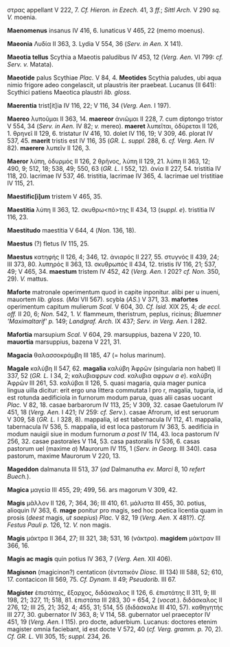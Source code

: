 στρας appellant V 222, 7. *Cf. Hieron. in Ezech.* 41, 3 *ff.*; *Sittl
Arch.* V 290 *sq. V.* moenia.

**Maenomenus** insanus IV 416, 6. lunaticus V 465, 22 (memo moenus).

**Maeonia** Λυδία II 363, 3. Lydia V 554, 36 (*Serv. in Aen.* X 141).

**Maeotia tellus** Scythia a Maeotis paludibus IV 453, 12 (*Verg.*
*Aen.* VI 799: *cf. Serv. v.* Matata).

**Maeotide** palus Scythiae *Plac.* V 84, 4. **Meotides** Scythia
paludes, ubi aqua nimio frigore adeo congelascit, ut plaustris iter
praebeat. Lucanus (II 641): Scythici patiens Maeotica plaustri *lib.
gloss.*

**Maerentia** trist[it]ia IV 116, 22; V 116, 34 (*Verg. Aen.* I
197).

**Maereo** λυποῦμαι II 363, 14. **maereor** ἀνιῶμαι II 228, 7. cum
diptongo tristor V 554, 34 (*Serv. in Aen.* IV 82; *v.* mereo).
**maeret** λυπεῖται, ὀδύρεται II 126, 1. θρηνεῖ II 129, 6. tristatur IV
416, 10. dolet IV 116, 19; V 309, 46. plorat IV 537, 45. **maerit**
tristis est IV 116, 35 (*GR. L. suppl.* 288, 6. *cf. Verg. Aen.* IV 82).
**maerere** λυπεῖν II 126, 3.

**Maeror** λύπη, ὀδυρμός II 126, 2 θρῆνος, λύπη II 129, 21. λύπη II 363,
12; 490, 9; 512, 18; 538, 49; 550, 63 (*GR. L.* I 552, 12). ἀνία II 227,
54. tristitia IV 118, 20. lacrimae IV 537, 46. tristitia, lacrimae IV
365, 4. lacrimae uel tristitiae IV 115, 21.

**Maestific[i]um** tristem V 465, 35.

**Maestitia** λύπη II 363, 12. σκυθρω\<πό\>της II 434, 13 (*suppl. e*).
tristitia IV 116, 23.

**Maestitudo** maestitia V 644, 4 (*Non.* 136, 18).

**Maestus** (?) fletus IV 115, 25.

**Maestus** κατηφής II 126, 4; 346, 12. ἀνιαρός II 227, 55. στυγνός II
439, 24; III 373, 80. λυπηρός II 363, 13. σκυθρωπός II 434, 12. tristis
IV 116, 21; 537, 49; V 465, 34. **maestum** tristem IV 452, 42 (*Verg.*
*Aen.* I 202? *cf. Non.* 350, 29). *V.* mattus.

**Maforte** matronale operimentum quod in capite inponitur. alibi per u
inueni, mauortem *lib. gloss.* (*Mai* VII 567). scybla (*AS.*) V 371,
33. **mafortes** operimentum capitum mulierum *Scal.* V 604, 30. *Cf.
Isid.* XIX 25, 4; *de eccl. off.* II 20, 6; *Non.* 542, 1. *V.*
flammeum, theristrum, peplus, ricinus; *Bluemner 'Maximaltarif' p.* 149;
*Landgraf. Arch.* IX 437; *Serv. in Verg. Aen.* I 282.

**Mafortia** marsupium *Scal.* V 604, 29. marsuppius, bazena V 220, 10.
**mauortia** marsuppius, bazena V 221, 31.

**Magacia** θαλασσοκράμβη III 185, 47 (= holus marinum).

**Magale** καλύβη II 547, 62. **magalia** καλύβη Ἀφρῶν (singularia non
habet) II 337, 52 (*GR. L.* I 34, 2; καλυβιαφρων *cod.* καλυβια αφρων
*a e*). καλύβη Ἀφρῶν III 261, 53. καλύβαι II 126, 5. quasi magaria,
quia mager punica lingua uilla dicitur: erit ergo una littera commutata
l pro r, magalia, tuguria, id est rotunda aedificiola in furnorum modum
parua, quas alii casas uocant *Plac.* V 82, 18. casae barbarorum IV 113,
25; V 309, 32. casae Gaetulorum IV 451, 18 (*Verg. Aen.* I 421; IV
259: *cf. Serv.*). casae Afrorum, id est seruorum V 309, 58 (*GR. L.* I
328, 8). mappalia, id est tabernacula IV 112, 41. mappalia, tabernacula
IV 536, 5. mappalia, id est loca pastorum IV 363, 5. aedificia in modum
nauigii siue in modum furnorum *a post* IV 114, 43. loca pastorum IV
256, 32. casae pastorales V 114, 53. casa pastoralis IV 536, 6. casas
pastorum uel (maxime *a*) Maurorum IV 115, 1 (*Serv. in Georg.* III
340). casa pastorum, maxime Maurorum V 220, 13.

**Mageddon** dalmanuta III 513, 37 (*ad* Dalmanutha *ev. Marci* 8, 10
*refert Buech.*).

**Magica** μαγεία III 455, 29; 499, 56. ars magorum V 309, 42.

**Magis** μᾶλλον II 126, 7; 364, 36; III 410, 61. μάλιστα III 455, 30.
potius, alioquin IV 363, 6. **mage** ponitur pro magis, sed hoc poetica
licentia quam in prosis (*deest* magis, *ut saepius*) *Plac.* V 82, 19
(*Verg. Aen.* X 481?). *Cf. Festus Pauli p.* 126, 12. *V.* non magis.

**Magis** μάκτρα II 364, 27; III 321, 38; 531, 16 (νάκτρα). **magidem**
μάκτραν III 366, 16.

**Magis ac magis** quin potius IV 363, 7 (*Verg. Aen.* XII 406).

**Magisnon** (magicinon?) centaticon (ἐντατικόν *Diosc.* III 134) III
588, 52; 610, 17. contacicon III 569, 75. *Cf. Dynam.* II 49;
*Pseudorib.* III 67.

**Magister** ἐπιστάτης, ἔξαρχος, διδάσκαλος II 126, 6. ἐπιστάτης II 311,
9; III 198, 21; 327, 11; 518, 81. ἐπιστάτα III 283, 30 = 654, 2
(*vocat.*). διδάσκαλος II 276, 12; III 25, 21; 352, 4; 455, 31; 514, 55
(διδάσκαλε III 410, 57). καθηγητής III 277, 30. gubernator IV 363, 8; V
114, 58. gubernator uel praeceptor IV 451, 19 (*Verg. Aen.* I 115).
pro docte, aduerbium. Lucanus: doctores etenim magister omnia faciebant,
id est docte V 572, 40 (*cf. Verg. gramm. p.* 70, 2). *Cf. GR. L.* VII
305, 15; *suppl.* 234, 26.
